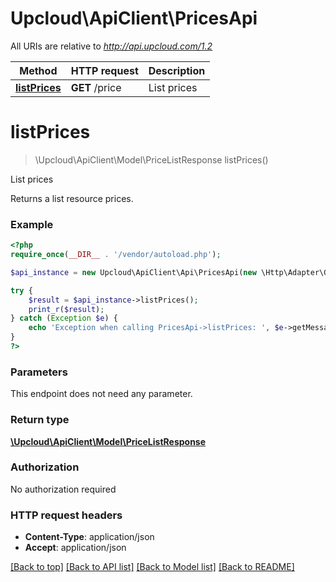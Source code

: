 # Upcloud\ApiClient\PricesApi

All URIs are relative to *http://api.upcloud.com/1.2*

Method | HTTP request | Description
------------- | ------------- | -------------
[**listPrices**](PricesApi.md#listPrices) | **GET** /price | List prices


# **listPrices**
> \Upcloud\ApiClient\Model\PriceListResponse listPrices()

List prices

Returns a list resource prices.

### Example
```php
<?php
require_once(__DIR__ . '/vendor/autoload.php');

$api_instance = new Upcloud\ApiClient\Api\PricesApi(new \Http\Adapter\Guzzle6\Client());

try {
    $result = $api_instance->listPrices();
    print_r($result);
} catch (Exception $e) {
    echo 'Exception when calling PricesApi->listPrices: ', $e->getMessage(), PHP_EOL;
}
?>
```

### Parameters
This endpoint does not need any parameter.

### Return type

[**\Upcloud\ApiClient\Model\PriceListResponse**](../Model/PriceListResponse.md)

### Authorization

No authorization required

### HTTP request headers

 - **Content-Type**: application/json
 - **Accept**: application/json

[[Back to top]](#) [[Back to API list]](../../README.md#documentation-for-api-endpoints) [[Back to Model list]](../../README.md#documentation-for-models) [[Back to README]](../../README.md)

